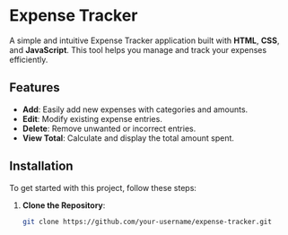 # Expense Tracker

A simple and intuitive Expense Tracker application built with **HTML**, **CSS**, and **JavaScript**. This tool helps you manage and track your expenses efficiently.

## Features

- **Add**: Easily add new expenses with categories and amounts.
- **Edit**: Modify existing expense entries.
- **Delete**: Remove unwanted or incorrect entries.
- **View Total**: Calculate and display the total amount spent.

## Installation

To get started with this project, follow these steps:

1. **Clone the Repository**:
   ```bash
   git clone https://github.com/your-username/expense-tracker.git

